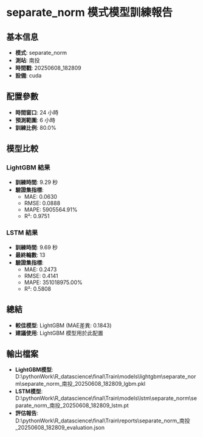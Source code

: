 
# separate_norm 模式模型訓練報告

## 基本信息
- **模式**: separate_norm
- **測站**: 南投
- **時間戳**: 20250608_182809
- **設備**: cuda

## 配置參數
- **時間窗口**: 24 小時
- **預測範圍**: 6 小時
- **訓練比例**: 80.0%

## 模型比較

### LightGBM 結果

- **訓練時間**: 9.29 秒
- **驗證集指標**:
  - MAE: 0.0630
  - RMSE: 0.0888
  - MAPE: 5905564.91%
  - R²: 0.9751

### LSTM 結果

- **訓練時間**: 9.69 秒
- **最終輪數**: 13
- **驗證集指標**:
  - MAE: 0.2473
  - RMSE: 0.4141
  - MAPE: 351018975.00%
  - R²: 0.5808

## 總結

- **較佳模型**: LightGBM (MAE差異: 0.1843)
- **建議使用**: LightGBM 模型用於此配置


## 輸出檔案
- **LightGBM模型**: D:\pythonWork\R_datascience\final\Train\models\lightgbm\separate_norm\separate_norm_南投_20250608_182809_lgbm.pkl
- **LSTM模型**: D:\pythonWork\R_datascience\final\Train\models\lstm\separate_norm\separate_norm_南投_20250608_182809_lstm.pt
- **評估報告**: D:\pythonWork\R_datascience\final\Train\reports\separate_norm_南投_20250608_182809_evaluation.json
